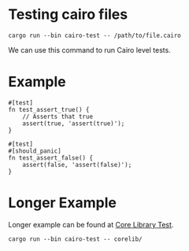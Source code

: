 # Testing cairo files

```
cargo run --bin cairo-test -- /path/to/file.cairo
```

We can use this command to run Cairo level tests.

# Example

```
#[test]
fn test_assert_true() {
    // Asserts that true
    assert(true, 'assert(true)');
}

#[test]
#[should_panic]
fn test_assert_false() {
    assert(false, 'assert(false)');
}
```

# Longer Example

Longer example can be found at [Core Library Test](../../corelib/src/test.cairo).

```
cargo run --bin cairo-test -- corelib/
```
